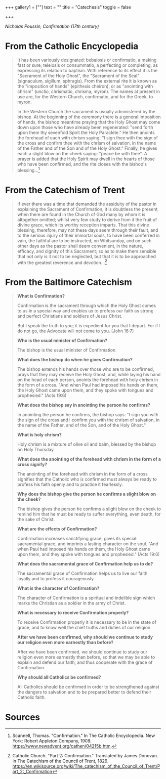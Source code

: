+++
gallery1 = [""]
text = ""
title = "Catechesis"
toggle = false

+++

_Nicholas Poussin, Confirmation (17th century)_


# From the Catholic Encyclopedia

> It has been variously designated: bebaiosis or confirmatio, a making fast or sure; teleiosis or consummatio, a perfecting or completing, as expressing its relation to baptism. With reference to its effect it is the "Sacrament of the Holy Ghost", the "Sacrament of the Seal" (signaculum, sigillum, sphragis). From the external rite it is known as the "imposition of hands" (epithesis cheiron), or as "anointing with chrism" (unctio, chrismatio, chrisma, myron). The names at present in use are, for the Western Church, confirmatio, and for the Greek, to myron.
> 
> In the Western Church the sacrament is usually administered by the bishop. At the beginning of the ceremony there is a general imposition of hands, the bishop meantime praying that the Holy Ghost may come down upon those who have already been regenerated: "send forth upon them thy sevenfold Spirit the Holy Paraclete." He then anoints the forehead of each with chrism saying: "I sign thee with the sign of the cross and confirm thee with the chrism of salvation, in the name of the Father and of the Son and of the Holy Ghost." Finally, he gives each a slight blow on the cheek saying: "peace be with thee". A prayer is added that the Holy Spirit may dwell in the hearts of those who have been confirmed, and the rite closes with the bishop's blessing...[^1]

# From the Catechism of Trent 

> If ever there was a time that demanded the assiduity of the pastor in explaining the Sacrament of Confirmation, it is doubtless the present, when there are found in the Church of God many by whom it is altogether omitted; whilst very few study to derive from it the fruit of divine grace, which its worthy reception imparts. That this divine blessing, therefore, may not these days seem through their fault, and to the serious injury of their immortal souls, to have been conferred in vain, the faithful are to be instructed, on Whitsunday, and on such other days as the pastor shall deem convenient, in the nature, efficacy, and dignity of this Sacrament; so as to make them sensible that not only is it not to be neglected, but that it is to be approached with the greatest reverence and devotion...[^2]

# From the Baltimore Catechism

> **What is Confirmation?**
> 
> Confirmation is the sacrament through which the Holy Ghost comes to us in a special way and enables us to profess our faith as strong and perfect Christians and soldiers of Jesus Christ.
> 
> But I speak the truth to you; it is expedient for you that I depart. For if I do not go, the Advocate will not come to you. (John 16:7)
> 
> **Who is the usual minister of Confirmation?**
> 
> The bishop is the usual minister of Confirmation.
> 
> **What does the bishop do when he gives Confirmation?**
> 
> The bishop extends his hands over those who are to be confirmed, prays that they may receive the Holy Ghost, and, while laying his hand on the head of each person, anoints the forehead with holy chrism in the form of a cross. "And when Paul had imposed his hands on them, the Holy Ghost came upon them, and they spoke with tongues and prophesied." (Acts 19:6)
> 
> **What does the bishop say in anointing the person he confirms?**
> 
> In anointing the person he confirms, the bishop says: "I sign you with the sign of the cross and I confirm you with the chrism of salvation, in the name of the Father, and of the Son, and of the Holy Ghost."
> 
> **What is holy chrism?**
> 
> Holy chrism is a mixture of olive oil and balm, blessed by the bishop on Holy Thursday.
> 
> **What does the anointing of the forehead with chrism in the form of a cross signify?**
> 
> The anointing of the forehead with chrism in the form of a cross signifies that the Catholic who is confirmed must always be ready to profess his faith openly and to practice it fearlessly.
> 
> **Why does the bishop give the person he confirms a slight blow on the cheek?**
> 
> The bishop gives the person he confirms a slight blow on the cheek to remind him that he must be ready to suffer everything, even death, for the sake of Christ.
> 
> **What are the effects of Confirmation?**
> 
> Confirmation increases sanctifying grace, gives its special sacramental grace, and imprints a lasting character on the soul. "And when Paul had imposed his hands on them, the Holy Ghost came upon them, and they spoke with tongues and prophesied." (Acts 19:6)
> 
> **What does the sacramental grace of Confirmation help us to do?**
> 
> The sacramental grace of Confirmation helps us to live our faith loyally and to profess it courageously.
> 
> **What is the character of Confirmation?**
> 
> The character of Confirmation is a spiritual and indelible sign which marks the Christian as a soldier in the army of Christ.
> 
> **What is necessary to receive Confirmation properly?**
> 
> To receive Confirmation properly it is necessary to be in the state of grace, and to know well the chief truths and duties of our religion.
> 
> **After we have been confirmed, why should we continue to study our religion even more earnestly than before?**
> 
> After we have been confirmed, we should continue to study our religion even more earnestly than before, so that we may be able to explain and defend our faith, and thus cooperate with the grace of Confirmation.
> 
> **Why should all Catholics be confirmed?**
> 
> All Catholics should be confirmed in order to be strengthened against the dangers to salvation and to be prepared better to defend their Catholic faith.

# Sources

[^1]: Scannell, Thomas. "Confirmation." In The Catholic Encyclopedia. New York: Robert Appleton Company, 1908. https://www.newadvent.org/cathen/04215b.htm.

[^2]: Catholic Church. "Part 2: Confirmation." Translated by James Donovan. In The Catechism of the Council of Trent, 1829. https://en.wikisource.org/wiki/The_catechism_of_the_Council_of_Trent/Part_2:_Confirmation
